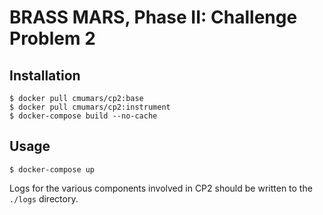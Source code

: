 # BRASS MARS, Phase II: Challenge Problem 2

## Installation

```
$ docker pull cmumars/cp2:base
$ docker pull cmumars/cp2:instrument
$ docker-compose build --no-cache
```

## Usage

```
$ docker-compose up
```

Logs for the various components involved in CP2 should be written to the
`./logs` directory.
